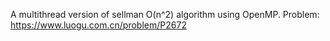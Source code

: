 A multithread version of sellman O(n^2) algorithm using OpenMP. Problem: https://www.luogu.com.cn/problem/P2672
